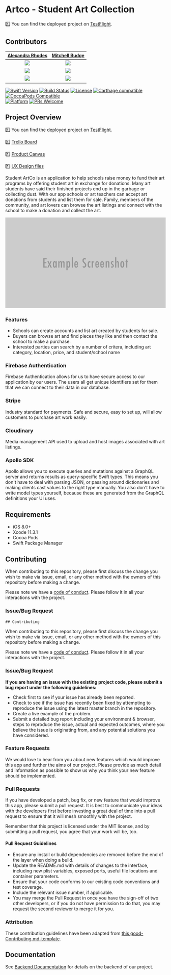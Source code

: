 # Artco - Student Art Collection

1️⃣ You can find the deployed project on [TestFlight](https://testflight.apple.com/join/UIrs4MeC).

## Contributors

|                                       [Alexandra Rhodes](https://github.com/alexnrhodes)                                        |                                       [Mitchell Budge](https://github.com/mitchellgbudge)                                        |
| :-----------------------------------------------------------------------------------------------------------: | :-----------------------------------------------------------------------------------------------------------: |
|                      [<img src="https://avatars0.githubusercontent.com/u/52641879?s=400&v=4" width = "200" />](https://github.com/alexnrhodes)                       |                      [<img src="https://avatars1.githubusercontent.com/u/46467169?s=400&v=4" width = "200" />](https://github.com/mitchellgbudge)                       |                      
|                 [<img src="https://github.com/favicon.ico" width="15"> ](https://github.com/alexnrhodes)                 |            [<img src="https://github.com/favicon.ico" width="15"> ](https://github.com/mitchellgbudge)             |
| [ <img src="https://static.licdn.com/sc/h/al2o9zrvru7aqj8e1x2rzsrca" width="15"> ](https://www.linkedin.com/in/alexandra-rhodes-370525169/) | [ <img src="https://static.licdn.com/sc/h/al2o9zrvru7aqj8e1x2rzsrca" width="15"> ](https://www.linkedin.com/in/mitchellbudge) |

[![Swift Version][swift-image]][swift-url]
[![Build Status][travis-image]][travis-url]
[![License][license-image]][license-url]
[![Carthage compatible](https://img.shields.io/badge/Carthage-compatible-4BC51D.svg?style=flat)](https://github.com/Carthage/Carthage)
[![CocoaPods Compatible](https://img.shields.io/cocoapods/v/EZSwiftExtensions.svg)](https://img.shields.io/cocoapods/v/LFAlertController.svg)  
[![Platform](https://img.shields.io/cocoapods/p/LFAlertController.svg?style=flat)](http://cocoapods.org/pods/LFAlertController)
[![PRs Welcome](https://img.shields.io/badge/PRs-welcome-brightgreen.svg?style=flat-square)](http://makeapullrequest.com)

## Project Overview

1️⃣ You can find the deployed project on [TestFlight](https://testflight.apple.com/join/UIrs4MeC).

1️⃣ [Trello Board](https://trello.com/b/mOvtOPY4/labs-19-student-art-collection)

1️⃣ [Product Canvas](https://www.notion.so/dd6ac194eead45b29117e379272f9f86?v=1c84e67089544bd68f9a06a4ad184bda)

1️⃣ [UX Design files](https://www.notion.so/Mockups-12401aaa1da8472fa060c45e5d068bf0)

Student ArtCo is an application to help schools raise money to fund their art programs by offering student art in exchange for donations. Many art students have said their finished projects end up in the garbage or collecting dust. With our app schools or art teachers can accept art donations from students and list them for sale. Family, members of the community, and art lovers can browse the art listings and connect with the school to make a donation and collect the art.

![](header.png)

### Features

-    Schools can create accounts and list art created by students for sale.
-    Buyers can browse art and find pieces they like and then contact the school to make a purchase.
-    Interested parties can search by a number of critera, including art category, location, price, and student/school name


### Firebase Authentication

Firebase Authentication allows for us to have secure access to our application by our users. The users all get unique identifiers set for them that we can connect to their data in our database.

### Stripe 

Industry standard for payments. Safe and secure, easy to set up, will allow customers to purchase art work easily.

### Cloudinary

Media management API used to upload and host images associated with art listings.

### Apollo SDK

Apollo allows you to execute queries and mutations against a GraphQL server and returns results as query-specific Swift types. This means you don't have to deal with parsing JSON, or passing around dictionaries and making clients cast values to the right type manually. You also don't have to write model types yourself, because these are generated from the GraphQL definitions your UI uses.

## Requirements

-   iOS 8.0+
-   Xcode 11.3.1
-   Cocoa Pods
-   Swift Package Manager

## Contributing

When contributing to this repository, please first discuss the change you wish to make via issue, email, or any other method with the owners of this repository before making a change.

Please note we have a [code of conduct](./CODE_OF_CONDUCT.md). Please follow it in all your interactions with the project.

### Issue/Bug Request

    ## Contributing

When contributing to this repository, please first discuss the change you wish to make via issue, email, or any other method with the owners of this repository before making a change.

Please note we have a [code of conduct](./code_of_conduct.md). Please follow it in all your interactions with the project.

### Issue/Bug Request

 **If you are having an issue with the existing project code, please submit a bug report under the following guidelines:**
 - Check first to see if your issue has already been reported.
 - Check to see if the issue has recently been fixed by attempting to reproduce the issue using the latest master branch in the repository.
 - Create a live example of the problem.
 - Submit a detailed bug report including your environment & browser, steps to reproduce the issue, actual and expected outcomes,  where you believe the issue is originating from, and any potential solutions you have considered.

### Feature Requests

We would love to hear from you about new features which would improve this app and further the aims of our project. Please provide as much detail and information as possible to show us why you think your new feature should be implemented.

### Pull Requests

If you have developed a patch, bug fix, or new feature that would improve this app, please submit a pull request. It is best to communicate your ideas with the developers first before investing a great deal of time into a pull request to ensure that it will mesh smoothly with the project.

Remember that this project is licensed under the MIT license, and by submitting a pull request, you agree that your work will be, too.

#### Pull Request Guidelines

- Ensure any install or build dependencies are removed before the end of the layer when doing a build.
- Update the README.md with details of changes to the interface, including new plist variables, exposed ports, useful file locations and container parameters.
- Ensure that your code conforms to our existing code conventions and test coverage.
- Include the relevant issue number, if applicable.
- You may merge the Pull Request in once you have the sign-off of two other developers, or if you do not have permission to do that, you may request the second reviewer to merge it for you.

### Attribution

These contribution guidelines have been adapted from [this good-Contributing.md-template](https://gist.github.com/PurpleBooth/b24679402957c63ec426).


## Documentation

See [Backend Documentation](https://github.com/Lambda-School-Labs/student-art-collection-be) for details on the backend of our project.


[swift-image]: https://img.shields.io/badge/swift-5.0-orange.svg
[swift-url]: https://swift.org/
[license-image]: https://img.shields.io/badge/License-MIT-blue.svg
[license-url]: LICENSE
[travis-image]: https://img.shields.io/travis/dbader/node-datadog-metrics/master.svg?style=flat-square
[travis-url]: https://travis-ci.org/dbader/node-datadog-metrics
[codebeat-image]: https://codebeat.co/badges/c19b47ea-2f9d-45df-8458-b2d952fe9dad
[codebeat-url]: https://codebeat.co/projects/github-com-vsouza-awesomeios-com
